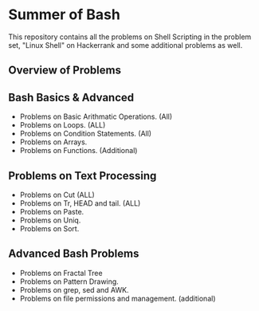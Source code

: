 # Summer of Bash

This repository contains all the problems on Shell Scripting in the problem set, "Linux Shell" on Hackerrank and some additional problems as well.

## Overview of Problems

## Bash Basics & Advanced
- Problems on Basic Arithmatic Operations. (All)
- Problems on Loops. (ALL)
- Problems on Condition Statements. (All)
- Problems on Arrays.
- Problems on Functions. (Additional)

## Problems on Text Processing
- Problems on Cut (ALL)
- Problems on Tr, HEAD and tail. (ALL)
- Problems on Paste.
- Problems on Uniq.
- Problems on Sort.

## Advanced Bash Problems
- Problems on Fractal Tree
- Problems on Pattern Drawing.
- Problems on grep, sed and AWK.
- Problems on file permissions and management. (additional)
